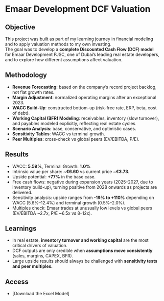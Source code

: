 # Emaar Development DCF Valuation

## Objective  
This project was built as part of my learning journey in financial modeling and to apply valuation methods to my own investing.  
The goal was to develop a **complete Discounted Cash Flow (DCF) model** for Emaar Development PJSC, one of Dubai’s leading real estate developers, and to explore how different assumptions affect valuation.  

## Methodology  
- **Revenue Forecasting**: based on the company’s record project backlog, not flat growth rates.  
- **Margin Adjustment**: normalized operating margins after an exceptional 2023.  
- **WACC Build-Up**: constructed bottom-up (risk-free rate, ERP, beta, cost of debt).  
- **Working Capital (BFR) Modeling**: receivables, inventory (slow turnover), and payables modeled explicitly, reflecting real estate cycles.  
- **Scenario Analysis**: base, conservative, and optimistic cases.  
- **Sensitivity Tables**: WACC vs terminal growth.  
- **Peer Multiples**: cross-check vs global peers (EV/EBITDA, P/E).  

## Results  
- WACC: **5.59%**, Terminal Growth: **1.0%**.  
- Intrinsic value per share: ~**€6.60** vs current price ~**€3.73**.  
- Upside potential: **+77%** in the base case.  
- Free cash flows: negative during expansion years (2025–2027, due to inventory build-up), turning positive from 2028 onwards as projects are delivered.  
- Sensitivity analysis: upside ranges from **-19% to +110%** depending on WACC (5.6%–12.4%) and terminal growth (0.5%–2.0%).  
- Multiples check: Emaar trades at unusually low levels vs global peers (EV/EBITDA ~2.7x, P/E ~6.5x vs 8–12x).  

## Learnings  
- In real estate, **inventory turnover and working capital** are the most critical drivers of valuation.  
- DCF outputs are only credible when **assumptions move consistently** (sales, margins, CAPEX, BFR).  
- Large upside results should always be challenged with **sensitivity tests and peer multiples**.  

## Access  
- [Download the Excel Model]
